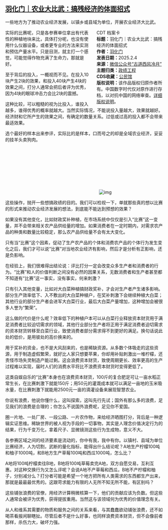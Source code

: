 <!--1738705783000-->
[羽化门｜农业大比武：搞残经济的体面招式](https://chinadigitaltimes.net/chinese/715593.html)
------

<p>一些地方为了推动农业经济发展，以镇乡或县域为单位，开展农业经济大比武。</p><div style="width:42%;float:right;padding-left:20px"><div class="su-spoiler su-spoiler-style-fancy su-spoiler-icon-chevron-circle" data-scroll-offset="0" data-anchor-in-url="no"><div class="su-spoiler-title" tabindex="0" role="button"><span class="su-spoiler-icon"></span>CDT 档案卡</div><div class="su-spoiler-content su-u-clearfix su-u-trim"><strong>标题：</strong>羽化门｜农业大比武：搞残经济的体面招式<br><strong>作者：</strong><a href="https://chinadigitaltimes.net/space/古道西风冷月" target="_blank">羽化门</a><br><strong>发表日期：</strong>2025.2.4<br><strong>来源：</strong><a href="https://web.archive.org/web/20250204210526/https://mp.weixin.qq.com/s/QEQcrndMYHRBvPXeUYFBYg" target="_blank">微信公众号“古道西风冷月”</a><br><strong>主题归类：</strong><a href="https://chinadigitaltimes.net/space/政绩工程" target="_blank">政绩工程</a><br><strong>CDS收藏：</strong><a href="https://chinadigitaltimes.net/space/%E5%85%AC%E6%B0%91%E9%A6%86" target="_blank" rel="noopener">公民馆</a><br><strong>版权说明：</strong>该作品版权归原作者所有。中国数字时代仅对原作进行存档，以对抗中国的网络审查。<a href="https://chinadigitaltimes.net/chinese/copyright">详细版权说明</a>。</div></div></div><p>实际的比赛呢，只是各参赛单位拿出有代表性的种植地块来比，具体打分呢，也没有使用什么仪器设备，或者更专业的方法来实测和预估产量水平。只是目测，就主打一个感觉，可能觉得作物充满了生命力，那就是好。</p><p>至于背后的投入，一概视而不见。在投入10块产生2块的效果，和投入40块产生4块的效果之间，打分人通常会把后者评为优秀，因为4块的眼球冲击力会比2块的震撼。</p><p>这种比较，可以粗糙的视为比投入，谁投入越多，谁得优秀的概率就越大。当然实际情况，不能说投入量越大，效果就越好。经济财和它所产生的效果之间，有确定的数量关系。过低或过高的投入都不会带来最适效果。</p><p>选个最好的样本出来参评，实际比的是样本，口而号之的却是全域农业经济，妥妥的挂羊头卖狗肉。</p><p><img decoding="async" src="data:image/svg+xml,%3Csvg%20xmlns='http://www.w3.org/2000/svg'%20viewBox='0%200%200%200'%3E%3C/svg%3E" alt="img" data-lazy-src="https://chinadigitaltimes.net/chinese/files/2025/02/unnamed.png"><noscript><img decoding="async" src="https://chinadigitaltimes.net/chinese/files/2025/02/unnamed.png" alt="img"></noscript></p><p>这些操作，抛开一些想搞政绩的目的。我们可以检视一下，单就那些真的想以比赛的形式来推动农业经济发展的想法，到底能不能达到预想的效果？</p><p>如果没有其他变化，比如财政奖补种植，在市场系统中仅仅是引入“比赛”这一变量，并不会带来相关农产品供给量的增加。如果消费者在一定时期内，对需求农产品的种类和数量比较稳定，那么农产品供给量不会有太大变化。</p><p>只有当“比赛”这个因素，促动了生产农产品的个体和消费农产品的个体行为发生变化之后，我们才可以说“比赛”对当地农业经济有影响，然后才是分析有正影响，还是负影响。</p><p>在经验上，我们很难得出结论说：评比打分一定会改变众多生产者和消费者的行为。“比赛”和人的价值判断之间没有必然的因果关系，无数消费者和生产者甚至都不知道有“比赛”这一事实，没有事实，何来刺激？</p><p>只有引入其他变量，比如对大白菜种植搞财政奖补，才会对生产者产生诸多影响。部分生产效率低下、入不敷出的大白菜种植户，在奖补刺激下会继续种植大白菜；其他行业的部分生产者会进军大白菜行业，最后大白菜产量增加，这种增加会被很多人誉为“繁荣”。</p><p>这么做的代价是什么呢？效率低下的种植户本可以从白菜行业释放资本财货用于满足消费者比较迫切需求的领域，其他行业部分生产者将正用于满足消费者迫切需求的资本财货转移至白菜行业，致使消费者部分需求得不到更好的满足。换句话说此处的低价，是用彼处的高价换来的。</p><p>用于奖补的资金，也不是大风刮来的，也是稀缺资源。从多数个体吸走的这些资源，用于制造虚假繁荣，就好比人家只想要苹果，你却用补贴刺激出一堆柠檬，还责怪市场失灵制造产能过剩。这会浪费资本财货，致使周期更长、效率更高的生产过程难以实现，届时人们的消费水平将比不浪费资本财货时变得更低了。</p><p>这类自娱自乐的“比赛”本身也在浪费资本财货，100斤的复合肥足可让一亩水稻正常生长，在比赛刺激下就能150斤；用50元的灌溉成本就可以满足一亩地的玉米吸水量，在比赛刺激下就能用2500元一亩的滴灌设备来展现智慧农业。</p><p>你说有浪费，他说你懂什么，这叫探索，这叫先行先试；国外有那么多的浪费，足见我们的浪费是合理的；你怎么不说国外浪费呢，足见你不爱国。</p><p>圈一片地、一处厂房、一段公路、一片农作物，来给经济晒图打分，背后是一种逻辑实证思维。稀缺世界的被人视为手段的一切事物，其实是人理念价值决定行为的结果，行为千变万化，拿着尺子、显微镜测这些行为生成物，意义不大。</p><p>各参赛区域之间的经济要素是流动的，你中有我，我中有你。以镇村、县域为单位比赛经济，人为切割，武断的量化指标，能得出什么结论呢？A地生产柠檬100吨和柚子1000吨，和B地方生产草莓100吨和西瓜1000吨，怎么比？</p><p>A地将100吨柠檬卖往B地，B地将100吨草莓卖完A地，双方自愿交易，互利互惠。对这种交换行为又怎么评呢？会说A地不产草莓和西瓜，B地不产柠檬和柚子，分别减分么？打分者可能是希望一个地方把所有人类需求的东西都生产出来，那就是最最最优秀的。这跟苛求能力有限的人无所不知无所不能，有区别吗？</p><p>这些铺张浪费的官僚，用经济计算稍微核算一下，他们的贡献应该为负数。但这些人通常会被评为优秀，获得提拔重用。当然这与该领域何为优秀的价值理念有关。</p><p>从人和维系其需要的物质和服务之间的关系来看，与其蠢蠢欲动铺张浪费，还不如喝茶看报闲聊瞎扯。尽管后者不是什么好事，也同样浪费资本财货，但不会像前者那样，杀伤力大，破坏力强。</p><div class="addtoany_share_save_container addtoany_content addtoany_content_bottom"><div class="a2a_kit a2a_kit_size_32 addtoany_list" data-a2a-url="https://chinadigitaltimes.net/chinese/715593.html" data-a2a-title="羽化门｜农业大比武：搞残经济的体面招式"><a class="a2a_button_facebook" href="https://www.addtoany.com/add_to/facebook?linkurl=https%3A%2F%2Fchinadigitaltimes.net%2Fchinese%2F715593.html&amp;linkname=%E7%BE%BD%E5%8C%96%E9%97%A8%EF%BD%9C%E5%86%9C%E4%B8%9A%E5%A4%A7%E6%AF%94%E6%AD%A6%EF%BC%9A%E6%90%9E%E6%AE%8B%E7%BB%8F%E6%B5%8E%E7%9A%84%E4%BD%93%E9%9D%A2%E6%8B%9B%E5%BC%8F" title="Facebook" rel="nofollow noopener" target="_blank"></a><a class="a2a_button_twitter" href="https://www.addtoany.com/add_to/twitter?linkurl=https%3A%2F%2Fchinadigitaltimes.net%2Fchinese%2F715593.html&amp;linkname=%E7%BE%BD%E5%8C%96%E9%97%A8%EF%BD%9C%E5%86%9C%E4%B8%9A%E5%A4%A7%E6%AF%94%E6%AD%A6%EF%BC%9A%E6%90%9E%E6%AE%8B%E7%BB%8F%E6%B5%8E%E7%9A%84%E4%BD%93%E9%9D%A2%E6%8B%9B%E5%BC%8F" title="Twitter" rel="nofollow noopener" target="_blank"></a><a class="a2a_button_telegram" href="https://www.addtoany.com/add_to/telegram?linkurl=https%3A%2F%2Fchinadigitaltimes.net%2Fchinese%2F715593.html&amp;linkname=%E7%BE%BD%E5%8C%96%E9%97%A8%EF%BD%9C%E5%86%9C%E4%B8%9A%E5%A4%A7%E6%AF%94%E6%AD%A6%EF%BC%9A%E6%90%9E%E6%AE%8B%E7%BB%8F%E6%B5%8E%E7%9A%84%E4%BD%93%E9%9D%A2%E6%8B%9B%E5%BC%8F" title="Telegram" rel="nofollow noopener" target="_blank"></a><a class="a2a_button_reddit" href="https://www.addtoany.com/add_to/reddit?linkurl=https%3A%2F%2Fchinadigitaltimes.net%2Fchinese%2F715593.html&amp;linkname=%E7%BE%BD%E5%8C%96%E9%97%A8%EF%BD%9C%E5%86%9C%E4%B8%9A%E5%A4%A7%E6%AF%94%E6%AD%A6%EF%BC%9A%E6%90%9E%E6%AE%8B%E7%BB%8F%E6%B5%8E%E7%9A%84%E4%BD%93%E9%9D%A2%E6%8B%9B%E5%BC%8F" title="Reddit" rel="nofollow noopener" target="_blank"></a><a class="a2a_button_whatsapp" href="https://www.addtoany.com/add_to/whatsapp?linkurl=https%3A%2F%2Fchinadigitaltimes.net%2Fchinese%2F715593.html&amp;linkname=%E7%BE%BD%E5%8C%96%E9%97%A8%EF%BD%9C%E5%86%9C%E4%B8%9A%E5%A4%A7%E6%AF%94%E6%AD%A6%EF%BC%9A%E6%90%9E%E6%AE%8B%E7%BB%8F%E6%B5%8E%E7%9A%84%E4%BD%93%E9%9D%A2%E6%8B%9B%E5%BC%8F" title="WhatsApp" rel="nofollow noopener" target="_blank"></a><a class="a2a_button_email" href="https://www.addtoany.com/add_to/email?linkurl=https%3A%2F%2Fchinadigitaltimes.net%2Fchinese%2F715593.html&amp;linkname=%E7%BE%BD%E5%8C%96%E9%97%A8%EF%BD%9C%E5%86%9C%E4%B8%9A%E5%A4%A7%E6%AF%94%E6%AD%A6%EF%BC%9A%E6%90%9E%E6%AE%8B%E7%BB%8F%E6%B5%8E%E7%9A%84%E4%BD%93%E9%9D%A2%E6%8B%9B%E5%BC%8F" title="Email" rel="nofollow noopener" target="_blank"></a><a class="a2a_button_copy_link" href="https://www.addtoany.com/add_to/copy_link?linkurl=https%3A%2F%2Fchinadigitaltimes.net%2Fchinese%2F715593.html&amp;linkname=%E7%BE%BD%E5%8C%96%E9%97%A8%EF%BD%9C%E5%86%9C%E4%B8%9A%E5%A4%A7%E6%AF%94%E6%AD%A6%EF%BC%9A%E6%90%9E%E6%AE%8B%E7%BB%8F%E6%B5%8E%E7%9A%84%E4%BD%93%E9%9D%A2%E6%8B%9B%E5%BC%8F" title="Copy Link" rel="nofollow noopener" target="_blank"></a><a class="a2a_dd addtoany_share_save addtoany_share" href="https://www.addtoany.com/share"></a></div></div>
